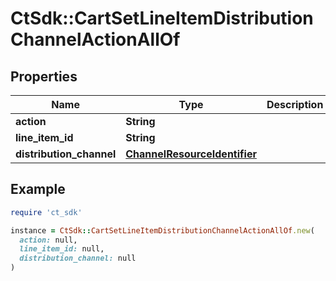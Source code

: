 # CtSdk::CartSetLineItemDistributionChannelActionAllOf

## Properties

| Name | Type | Description | Notes |
| ---- | ---- | ----------- | ----- |
| **action** | **String** |  | [optional] |
| **line_item_id** | **String** |  | [optional] |
| **distribution_channel** | [**ChannelResourceIdentifier**](ChannelResourceIdentifier.md) |  | [optional] |

## Example

```ruby
require 'ct_sdk'

instance = CtSdk::CartSetLineItemDistributionChannelActionAllOf.new(
  action: null,
  line_item_id: null,
  distribution_channel: null
)
```

